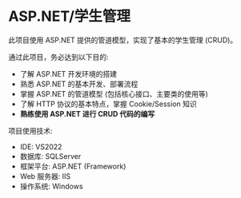 # ASP.NET/学生管理

此项目使用 ASP.NET 提供的管道模型，实现了基本的学生管理 (CRUD)。

通过此项目，务必达到以下目的:
- 了解 ASP.NET 开发环境的搭建
- 熟悉 ASP.NET 的基本开发、部署流程
- 掌握 ASP.NET 的管道模型 (包括核心接口、主要类的使用等)
- 了解 HTTP 协议的基本特点，掌握 Cookie/Session 知识
- **熟练使用 ASP.NET 进行 CRUD 代码的编写**

项目使用技术:
- IDE: VS2022
- 数据库: SQLServer
- 框架平台: ASP.NET (Framework)
- Web 服务器: IIS
- 操作系统: Windows
